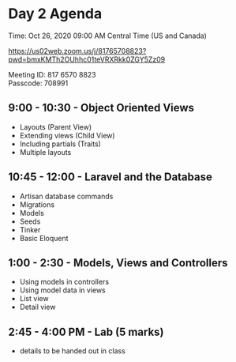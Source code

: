# Day 2 Agenda


Time: Oct 26, 2020 09:00 AM Central Time (US and Canada)

https://us02web.zoom.us/j/81765708823?pwd=bmxKMTh2OUhhc01teVRXRkk0ZGY5Zz09

Meeting ID: 817 6570 8823  
Passcode: 708991  


## 9:00 - 10:30 - Object Oriented Views

* Layouts (Parent View)
* Extending views (Child View)
* Including partials (Traits)
* Multiple layouts

## 10:45 - 12:00 - Laravel and the Database

* Artisan database commands
* Migrations
* Models
* Seeds
* Tinker
* Basic Eloquent


## 1:00 - 2:30 - Models, Views and Controllers

* Using models in controllers
* Using model data in views
* List view
* Detail view

## 2:45 - 4:00 PM - Lab (5 marks)

* details to be handed out in class

